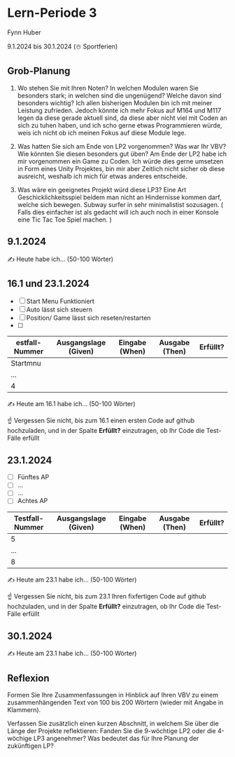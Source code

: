 # Lern-Periode 3

Fynn Huber

9.1.2024 bis 30.1.2024 (☃️ Sportferien)

## Grob-Planung

1. Wo stehen Sie mit Ihren Noten? In welchen Modulen waren Sie besonders stark; in welchen sind die ungenügend? Welche davon sind besonders wichtig?
   Ich allen bisherigen Modulen bin ich mit meiner Leistung zufrieden. Jedoch könnte ich mehr Fokus auf M164 und M117 legen da diese gerade aktuell sind,
   da diese aber nicht viel mit Coden an sich zu tuhen haben, und ich scho gerne etwas Programmieren würde,
    weis ich nicht ob ich meinen Fokus auf diese Module lege.
   
2. Was hatten Sie sich am Ende von LP2 vorgenommen? Was war Ihr VBV? Wie könnten Sie diesen besonders gut üben?
   Am Ende der LP2 habe ich mir vorgenommen ein Game zu Coden. Ich würde dies gerne umsetzen in Form eines Unity Projektes,
    bin mir aber Zeitlich nicht sicher ob diese ausreicht, weshalb ich mich für etwas anderes entscheide.
   
3. Was wäre ein geeignetes Projekt würd diese LP3?
   Eine Art Geschicklichkeitsspiel beidem  man nicht an Hindernisse kommen darf, welche sich bewegen.
   Subway surfer in sehr minimalistist sozusagen.
  ( Falls dies einfacher ist als gedacht will ich auch noch in einer Konsole eine Tic Tac Toe Spiel machen. )

## 9.1.2024

✍️ Heute habe ich... (50-100 Wörter)

## 16.1 und 23.1.2024

- [ ] Start Menu Funktioniert
- [ ] Auto lässt sich steuern
- [ ] Position/ Game lässt sich reseten/restarten
- [ ] 

| estfall-Nummer | Ausgangslage (Given) | Eingabe (When) | Ausgabe (Then) | Erfüllt? |
| -------------- | -------------------- | -------------- | -------------- | -------- |
|  Startmnu              |                      |                |                |          |
| ...            |                      |                |                |          |
| 4              |                      |                |                |          |

✍️ Heute am 16.1 habe ich... (50-100 Wörter)

☝️ Vergessen Sie nicht, bis zum 16.1 einen ersten Code auf github hochzuladen, und in der Spalte **Erfüllt?** einzutragen, ob Ihr Code die Test-Fälle erfüllt

## 23.1.2024

- [ ] Fünftes AP
- [ ] ...
- [ ] ...
- [ ] Achtes AP

| Testfall-Nummer | Ausgangslage (Given) | Eingabe (When) | Ausgabe (Then) | Erfüllt? |
| --------------- | -------------------- | -------------- | -------------- | -------- |
| 5               |                      |                |                |          |
| ...             |                      |                |                |          |
| 8               |                      |                |                |          |

✍️ Heute am 23.1 habe ich... (50-100 Wörter)

☝️ Vergessen Sie nicht, bis zum 23.1 Ihren fixfertigen Code auf github hochzuladen, und in der Spalte **Erfüllt?** einzutragen, ob Ihr Code die Test-Fälle erfüllt

## 30.1.2024

✍️ Heute am 23.1 habe ich... (50-100 Wörter)

## Reflexion

Formen Sie Ihre Zusammenfassungen in Hinblick auf Ihren VBV zu einem zusammenhängenden Text von 100 bis 200 Wörtern (wieder mit Angabe in Klammern).

Verfassen Sie zusätzlich einen kurzen Abschnitt, in welchem Sie über die Länge der Projekte reflektieren: Fanden Sie die 9-wöchtige LP2 oder die 4-wöchige LP3 angenehmer? Was bedeutet das für Ihre Planung der zukünftigen LP?
